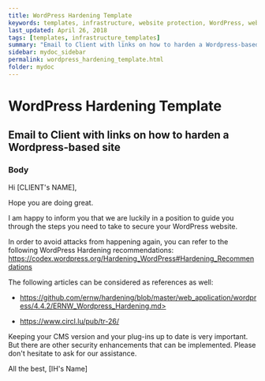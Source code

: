 ```yaml
---
title: WordPress Hardening Template
keywords: templates, infrastructure, website protection, WordPress, web hardening, web security
last_updated: April 26, 2018
tags: [templates, infrastructure_templates]
summary: "Email to Client with links on how to harden a Wordpress-based site."
sidebar: mydoc_sidebar
permalink: wordpress_hardening_template.html
folder: mydoc
---
```



# WordPress Hardening Template
## Email to Client with links on how to harden a Wordpress-based site

### Body

Hi [CLIENT's NAME],

Hope you are doing great.

I am happy to inform you that we are luckily in a position to guide you through the steps you need to take to secure your WordPress website.

In order to avoid attacks from happening again, you can refer to the following WordPress Hardening recommendations: https://codex.wordpress.org/Hardening_WordPress#Hardening_Recommendations

The following articles can be considered as references as well:

- https://github.com/ernw/hardening/blob/master/web_application/wordpress/4.4.2/ERNW_Wordpress_Hardening.md>

- https://www.circl.lu/pub/tr-26/

Keeping your CMS version and your plug-ins up to date is very important. But there are other security enhancements that can be implemented. Please don't hesitate to ask for our assistance.

All the best,
[IH's Name]
